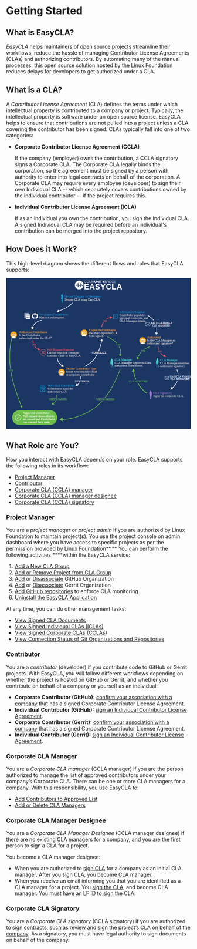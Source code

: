 # Getting Started

## What is EasyCLA? <a id="what-is-easycla"></a>

_EasyCLA_ helps maintainers of open source projects streamline their workflows, reduce the hassle of managing Contributor License Agreements \(CLAs\) and authorizing contributors. By automating many of the manual processes, this open source solution hosted by the Linux Foundation reduces delays for developers to get authorized under a CLA.

## What is a CLA? <a id="what-is-a-cla"></a>

A _Contributor License Agreement_ \(CLA\) defines the terms under which intellectual property is contributed to a company or project. Typically, the intellectual property is software under an open source license. EasyCLA helps to ensure that contributions are not pulled into a project unless a CLA covering the contributor has been signed. CLAs typically fall into one of two categories:

* **Corporate Contributor License Agreement \(CCLA\)**

  If the company \(employer\) owns the contribution, a CCLA signatory signs a Corporate CLA. The Corporate CLA legally binds the corporation, so the agreement must be signed by a person with authority to enter into legal contracts on behalf of the corporation. A Corporate CLA may require every employee \(developer\) to sign their own Individual CLA -- which separately covers contributions owned by the individual contributor -- if the project requires this.

* **Individual Contributor License Agreement \(ICLA\)**

  If as an individual you own the contribution, you sign the Individual CLA. A signed Individual CLA may be required before an individual's contribution can be merged into the project repository.

## How Does it Work? <a id="how-does-it-work"></a>

This high-level diagram shows the different flows and roles that EasyCLA supports:

![CLA Diagram](../../../.gitbook/assets/cla-flow-diagram.png)

## What Role are You? <a id="what-role-are-you"></a>

How you interact with EasyCLA depends on your role. EasyCLA supports the following roles in its workflow:

* [Project Manager](./#project-manager)
* [Contributor](./#contributor)
* [Corporate CLA \(CCLA\) manager](./#corporate-cla-manager)
* [Corporate CLA \(CCLA\) manager designee](./#corporate-cla-manager-designee)
* [Corporate CLA \(CCLA\) signatory](./#corporate-cla-signatory-1)

### Project Manager <a id="project-manager"></a>

You are a _project manager_  or _project admin_ if you are authorized by Linux Foundation to maintain project\(s\). You use the project console on admin dashboard where you have access to specific projects as per the permission provided by Linux Foundation**.** You can perform the following activities ****within the EasyCLA service:

1. [Add a New CLA Group](../project-managers/create-new-cla-group.md)
2. [Add or Remove Project from CLA Group](../project-managers/add-or-remove-a-project-from-cla-group.md)
3. [Add](../project-managers/add-and-manage-git-organizations-and-repositories/#add-github-organization) or [Disassociate](../project-managers/add-and-manage-git-organizations-and-repositories/#disassociate-github-organization) GitHub Organization
4. [Add](../project-managers/add-and-manage-git-organizations-and-repositories/#add-gerrit-organization) or [Disassociate](../project-managers/add-and-manage-git-organizations-and-repositories/#disassociate-gerrit-organization) Gerrit Organization 
5. [Add GitHub repositories](../project-managers/add-and-manage-git-organizations-and-repositories/add-or-remove-git-repositories-for-cla-monitoring.md) to enforce CLA monitoring
6. [Uninstall the EasyCLA Application](../project-managers/uninstall-the-easycla-application.md)

At any time, you can do other management tasks:

* [View Signed CLA Documents](../project-managers/view-and-manage-signed-clas-for-a-cla-group.md#view-signed-cla-document)
* [View Signed Individual CLAs \(ICLAs\)](../project-managers/view-and-manage-signed-clas-for-a-cla-group.md#view-signed-individual-clas-iclas)
* [View Signed Corporate CLAs \(CCLAs\)](../project-managers/view-and-manage-signed-clas-for-a-cla-group.md#view-signed-corporate-clas-cclas)
* [View Connection Status of Git Organizations and Repositories](../project-managers/add-and-manage-git-organizations-and-repositories/view-connection-status-of-git-organizations-and-repositories.md)

### Contributor <a id="contributor"></a>

You are a _contributor_ \(developer\) if you contribute code to GitHub or Gerrit projects. With EasyCLA, you will follow different workflows depending on whether the project is hosted on GitHub or Gerrit, and whether you contribute on behalf of a company or yourself as an individual:

* **Corporate** **Contributor \(GitHub\):** [confirm your association with a company](../contributors/corporate-contributor.md#github) that has a signed Corporate Contributor License Agreement.
* **Individual** **Contributor \(GitHub\):** [sign an Individual Contributor License Agreement](../contributors/individual-contributor.md#github).
* **Corporate** **Contributor \(Gerrit\):** [confirm your association with a company](../contributors/corporate-contributor.md#gerrit) that has a signed Corporate Contributor License Agreement.
* **Individual Contributor \(Gerrit\):** [sign an Individual Contributor License Agreement](../contributors/individual-contributor.md#gerrit).

### Corporate CLA Manager <a id="corporate-cla-manager"></a>

You are a _Corporate CLA manager_ \(CCLA manager\) if you are the person authorized to manage the list of approved contributors under your company’s Corporate CLA. There can be one or more CLA managers for a company. With this responsibility, you use EasyCLA to:

* [Add Contributors to Approved List](../cla-managers/add-and-manage-contributors.md)
* [Add or Delete CLA Managers](../cla-managers/add-or-delete-cla-managers.md)

### Corporate CLA Manager Designee

You are a _Corporate CLA Manager Designee_ \(CCLA manager designee\) if there are no existing CLA managers for a company, and you are the first person to sign a CLA for a project.

You become a CLA manager designee:

* When you are authorized to [sign CLA](../cla-manager-designee-or-initial-cla-manager/sign-corporate-cla-for-a-company.md) for a company as an initial CLA manager. After you sign CLA, you become [CLA manager](../cla-managers/). 
* When you receive an email informing you that you are identified as a CLA manager for a project. You [sign the CLA](../cla-manager-designee-or-initial-cla-manager/sign-corporate-cla-from-invitation.md), and become CLA manager. You must have an LF ID to sign the CLA.

### Corporate CLA Signatory <a id="corporate-cla-signatory"></a>

You are a _Corporate CLA signatory_ \(CCLA signatory\) if you are authorized to sign contracts, such as [review and sign the project’s CLA on behalf of the company](../cla-signatories/review-and-sign-a-corporate-cla-by-request.md). As a signatory, you must have legal authority to sign documents on behalf of the company. 

